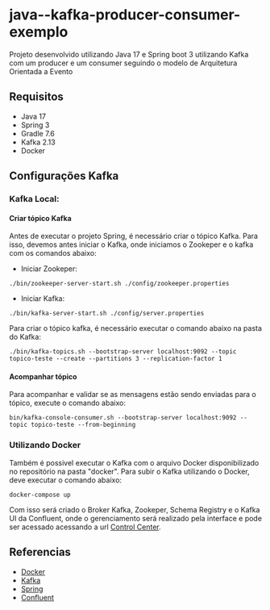 # java--kafka-producer-consumer-exemplo

Projeto desenvolvido utilizando Java 17 e Spring boot 3 utilizando Kafka com um producer e um consumer seguindo o modelo de Arquitetura Orientada a Evento

## Requisitos

- Java 17
- Spring 3
- Gradle 7.6
- Kafka 2.13
- Docker

## Configurações Kafka

### Kafka Local:

#### Criar tópico Kafka

Antes de executar o projeto Spring, é necessário criar o tópico Kafka. Para isso, devemos antes iniciar o Kafka, onde iniciamos o Zookeper e o kafka com os comandos abaixo:

- Iniciar Zookeper:

```
./bin/zookeeper-server-start.sh ./config/zookeeper.properties
```

- Iniciar Kafka:

```
./bin/kafka-server-start.sh ./config/server.properties
```

Para criar o tópico kafka, é necessário executar o comando abaixo na pasta do Kafka:

```
./bin/kafka-topics.sh --bootstrap-server localhost:9092 --topic topico-teste --create --partitions 3 --replication-factor 1
```

#### Acompanhar tópico

Para acompanhar e validar se as mensagens estão sendo enviadas para o tópico, execute o comando abaixo:

```
bin/kafka-console-consumer.sh --bootstrap-server localhost:9092 --topic topico-teste --from-beginning
```

### Utilizando Docker

Também é possivel executar o Kafka com o arquivo Docker disponibilizado no repositório na pasta "docker". Para subir o Kafka utilizando o Docker, deve executar o comando abaixo:

```
docker-compose up
```

Com isso será criado o Broker Kafka, Zookeper, Schema Registry e o Kafka UI da Confluent, onde o gerenciamento será realizado pela interface e pode ser acessado acessando a url [Control Center](http://localhost:9021/).

## Referencias

- [Docker](https://www.docker.com/)
- [Kafka](https://kafka.apache.org/)
- [Spring](https://spring.io/projects/spring-boot)
- [Confluent](https://docs.confluent.io/5.5.1/quickstart/ce-docker-quickstart.html)
